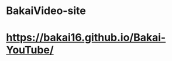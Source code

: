 # BakaiVideo-site
 <h1><a href="https://bakai16.github.io/Bakai-YouTube/">https://bakai16.github.io/Bakai-YouTube/
</a></h1>
